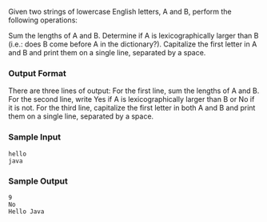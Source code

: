 Given two strings of lowercase English letters, A and B, perform the following operations:

Sum the lengths of  A and B.
Determine if  A is lexicographically larger than  B (i.e.: does B come before A in the dictionary?).
Capitalize the first letter in A and  B and print them on a single line, separated by a space.

### Output Format

There are three lines of output:
For the first line, sum the lengths of A and B.
For the second line, write Yes if A is lexicographically larger than B or No if it is not.
For the third line, capitalize the first letter in both A and B and print them on a single line, separated by a space.

### Sample Input

```
hello
java
```

### Sample Output

```
9
No
Hello Java
```